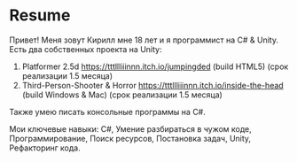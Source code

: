 # Resume
Привет! Меня зовут Кирилл мне 18 лет и я программист на C# & Unity.
Есть два собственных проекта на Unity:
1. Platformer 2.5d https://tttllliiinnn.itch.io/jumpingded (build HTML5) (срок реализации 1.5 месяца)
2. Third-Person-Shooter & Horror https://tttllliiinnn.itch.io/inside-the-head (build Windows & Mac) (срок реализации 1.5 месяца)
   
Также умею писать консольные программы на C#.

Мои ключевые навыки: C#, Умение разбираться в чужом коде, Программирование, Поиск ресурсов, Постановка задач, Unity, Рефакторинг кода.
